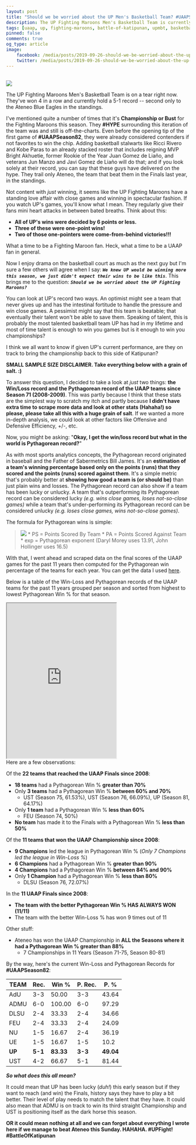 ```yaml
---
layout: post
title: "Should we be worried about the UP Men's Basketball Team? #UAAPSeason82"
description: The UP Fighting Maroons Men's Basketball Team is currently 5-1 and ranks second only to Ateneo in the standings so there's nothing to worry about, right?
tags: [uaap, up, fighting-maroons, battle-of-katipunan, upmbt, basketball, data]
pinned: false
comments: true
og_type: article
image:
    facebook: /media/posts/2019-09-26-should-we-be-worried-about-the-up-mbt-uaapseason82/kalma.png
    twitter: /media/posts/2019-09-26-should-we-be-worried-about-the-up-mbt-uaapseason82/kalma.png
---
```

<br>
<div class='col-lg-12 img-container'><img class='img-fluid post-img img-shadow' src='{{ site.baseurl }}/media/posts/2019-09-26-should-we-be-worried-about-the-up-mbt-uaapseason82/kalma-720.gif'></div>

The UP Fighting Maroons Men's Basketball Team is on a tear right now. They've won 4 in a row and currently hold a 5-1 record -- second only to the Ateneo Blue Eagles in the standings.

I've mentioned quite a number of times that it's **Championship or Bust** for the Fighting Maroons this season. They **#HYPE** surrounding this iteration of the team was and still is off-the-charts. Even before the opening tip of the first game of **#UAAPSeason82**, they were already considered contenders if not favorites to win the chip. Adding basketball stalwarts like Ricci Rivero and Kobe Paras to an already stacked roster that includes reigning MVP Bright Akhuetie, former Rookie of the Year Juan Gomez de Liaño, and veterans Jun Manzo and Javi Gomez de Liaño will do that; and if you look solely at their record, you can say that these guys have delivered on the hype. They trail only Ateneo, the team that beat them in the Finals last year, in the standings.

Not content with *just* winning, it seems like the UP Fighting Maroons have a standing love affair with close games and winning in spectacular fashion. If you watch UP's games, you'll know what I mean. They regularly give their fans mini heart attacks in between bated breaths. Think about this:

* **All of UP's wins were decided by 6 points or less.**
* **Three of these were one-point wins!**
* **Two of those one-pointers were come-from-behind victories!!!**

What a time to be a Fighting Maroon fan. Heck, what a time to be a UAAP fan in general.

Now I enjoy drama on the basketball court as much as the next guy but I'm sure a few others will agree when I say: **_```We knew UP would be winning more this season, we just didn't expect their wins to be like this```_**. This brings me to the question: **_```Should we be worried about the UP Fighting Maroons?```_**

You can look at UP's record two ways. An optimist might see a team that never gives up and has the intestinal fortitude to handle the pressure and win close games. A pessimist might say that this team is beatable; that eventually their talent won't be able to save them. Speaking of talent, this is probably the most talented basketball team UP has had in my lifetime and most of time talent is enough to win you games but is it enough to win you championships?

I think we all want to know if given UP's current performance, are they on track to bring the championship back to this side of Katipunan?

**SMALL SAMPLE SIZE DISCLAIMER. Take everything below with a grain of salt. :)**

To answer this question, I decided to take a look at *just* two things: **the Win/Loss record and the Pythagorean record of the UAAP teams since Season 71 (2008-2009)**. This was partly because I think that these stats are the simplest way to scratch my itch and partly because **I didn't have extra time to scrape more data and look at other stats (Hahaha!) so please, please take all this with a huge grain of salt**. If we wanted a more in-depth analysis, we could look at other factors like Offensive and Defensive Efficiency, +/-, etc.

Now, you might be asking: "**Okay, I get the win/loss record but what in the world is Pythagorean record?**"

As with most sports analytics concepts, the Pythagorean record originated in baseball and the Father of Sabermetrics Bill James. It's an **estimation of a team's winning percentage based only on the points (runs) that they scored and the points (runs) scored against them**. It's a simple metric that's probably better at **showing how good a team is (or should be)** than just plain wins and losses. The Pythagorean record can also show if a team has been lucky or unlucky. A team that's outperforming its Pythagorean record can be considered lucky *(e.g. wins close games, loses not-so-close games)* while a team that's under-performing its Pythagorean record can be considered unlucky *(e.g. loses close games, wins not-so-close games)*.

The formula for Pythagorean wins is simple:

><img class='img-fluid' src='https://latex.codecogs.com/svg.latex?\Large&space;Pythagorean Win Percentage=\frac{PS^{exp}}{PS^{exp} + PA^{exp}}' />
>* PS = Points Scored By Team
>* PA = Points Scored Against Team
>* exp = Pythagorean exponent (Daryl Morey uses 13.91, John Hollinger uses 16.5)

With that, I went ahead and scraped data on the final scores of the UAAP games for the past 11 years then computed for the Pythagorean win percentage of the teams for each year. You can get the data I used [here](https://docs.google.com/spreadsheets/d/1grFfOW5dPm6dmnWn1rUo7D-Grq_aMnQACAOtvp7GKnk/edit?usp=sharing).

Below is a table of the Win-Loss and Pythagorean records of the UAAP teams for the past 11 years grouped per season and sorted from highest to lowest Pythagorean Win % for that season.

<!-- <iframe class='airtable-embed' src='https://airtable.com/embed/shrM8fHD7lH0hDyjP?backgroundColor=gray' frameborder='0' onmousewheel='' style='background: transparent; border: 1px solid #ccc;' width='100%' height='500'></iframe> -->

<iframe class='embed-responsive' src='https://docs.google.com/spreadsheets/d/e/2PACX-1vQsw77l5JCZCJMaX3i3Tf6Mg8Jq0-sUReK-7scURYN39_EUrxObGPZ27M-rAOYG_Vl2HzhKDuJdBLQI/pubhtml?gid=0&amp;single=true&amp;widget=true&amp;headers=false' height='424px'></iframe>

<br>
Here are a few observations:

Of the **22 teams that reached the UAAP Finals since 2008**:
* **18 teams** had a Pythagorean Win % **greater than 70%**
* Only **3 teams** had a Pythagorean Win % **between 60% and 70%**
    * UST (Season 75, 61.53%), UST (Season 76, 66.09%), UP (Season 81, 64.17%)
* Only **1 team** had a Pythagorean Win % **less than 60%**
    * FEU (Season 74, 50%)
* **No team** has made it to the Finals with a Pythagorean Win % **less than 50%**

Of the **11 teams that won the UAAP Championship since 2008**:
* **9 Champions** led the league in Pythagorean Win % (*Only 7 Champions led the league in Win-Loss %*)
* **6 Champions** had a Pythagorean Win % **greater than 90%**
* **4 Champions** had a Pythagorean Win % **between 84% and 90%**
* Only **1 Champion** had a Pythagorean Win % **less than 80%**
    * DLSU (Season 76, 72.07%)

In the **11 UAAP Finals since 2008**:
* **The team with the better Pythagorean Win % HAS ALWAYS WON (11/11)**
* The team with the better Win-Loss % has won 9 times out of 11

Other stuff:
* Ateneo has won the UAAP Championship in **ALL the Seasons where it had a Pythagorean Win % greater than 88%**
    * 7 Championships in 11 Years (Season 71-75, Season 80-81)

By the way, here's the current Win-Loss and Pythagorean Records for **#UAAPSeason82**:

| **TEAM** | **Rec.** | **Win %**  | **P. Rec.** | **P. %**  |
|------|--------|--------|-----------|-------|
| AdU  | 3-3    | 50.00  | 3-3       | 43.64 |
| ADMU | 6-0    | 100.00 | 6-0       | 97.29 |
| DLSU | 2-4    | 33.33  | 2-4       | 34.66 |
| FEU  | 2-4    | 33.33  | 2-4       | 24.09 |
| NU   | 1-5    | 16.67  | 2-4       | 36.19 |
| UE   | 1-5    | 16.67  | 1-5       | 10.2  |
| **UP**   | **5-1**    | **83.33**  | **3-3**       | **49.04** |
| UST  | 4-2    | 66.67  | 5-1       | 81.44 |

_**So what does this all mean?**_

It could mean that UP has been lucky (*duh!*) this early season but if they want to reach (and win) the Finals, history says they have to play a bit better. Their level of play needs to match the talent that they have. It could also mean that ADMU is on track to win its third straight Championship and UST is positioning itself as the dark horse this season.

**OR it could mean nothing at all and we can forget about everything I wrote here if we manage to beat Ateneo this Sunday. HAHAHA. #UPFight! #BattleOfKatipunan**

